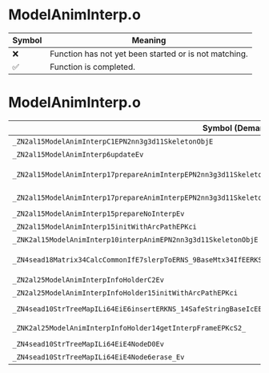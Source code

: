 # ModelAnimInterp.o
| Symbol | Meaning 
| ------------- | ------------- 
| :x: | Function has not yet been started or is not matching. 
| :white_check_mark: | Function is completed. 


# ModelAnimInterp.o
| Symbol (Demangled) | Symbol (Mangled) | Decompiled? |
| ------------- |  ------------- | ------------- |
| `_ZN2al15ModelAnimInterpC1EPN2nn3g3d11SkeletonObjE` | `al::ModelAnimInterp::ModelAnimInterp(nn::g3d::SkeletonObj *)` | :white_check_mark: |
| `_ZN2al15ModelAnimInterp6updateEv` | `al::ModelAnimInterp::update(void)` | :white_check_mark: |
| `_ZN2al15ModelAnimInterp17prepareAnimInterpEPN2nn3g3d11SkeletonObjEPKcS6_RKN4sead6BufferIPNS2_15SkeletalAnimObjEEE` | `al::ModelAnimInterp::prepareAnimInterp(nn::g3d::SkeletonObj *,char const*,char const*,sead::Buffer<nn::g3d::SkeletalAnimObj *> const&)` | :white_check_mark: |
| `_ZN2al15ModelAnimInterp17prepareAnimInterpEPN2nn3g3d11SkeletonObjEiRKN4sead6BufferIPNS2_15SkeletalAnimObjEEE` | `al::ModelAnimInterp::prepareAnimInterp(nn::g3d::SkeletonObj *,int,sead::Buffer<nn::g3d::SkeletalAnimObj *> const&)` | :white_check_mark: |
| `_ZN2al15ModelAnimInterp15prepareNoInterpEv` | `al::ModelAnimInterp::prepareNoInterp(void)` | :white_check_mark: |
| `_ZN2al15ModelAnimInterp15initWithArcPathEPKci` | `al::ModelAnimInterp::initWithArcPath(char const*,int)` | :white_check_mark: |
| `_ZNK2al15ModelAnimInterp10interpAnimEPN2nn3g3d11SkeletonObjE` | `al::ModelAnimInterp::interpAnim(nn::g3d::SkeletonObj *)const` | :white_check_mark: |
| `_ZN4sead18Matrix34CalcCommonIfE7slerpToERNS_9BaseMtx34IfEERKS3_S6_f` | `sead::Matrix34CalcCommon<float>::slerpTo(sead::BaseMtx34<float> &,sead::BaseMtx34<float> const&,sead::BaseMtx34<float> const&,float)` | :white_check_mark: |
| `_ZN2al25ModelAnimInterpInfoHolderC2Ev` | `al::ModelAnimInterpInfoHolder::ModelAnimInterpInfoHolder(void)` | :white_check_mark: |
| `_ZN2al25ModelAnimInterpInfoHolder15initWithArcPathEPKci` | `al::ModelAnimInterpInfoHolder::initWithArcPath(char const*,int)` | :white_check_mark: |
| `_ZN4sead10StrTreeMapILi64EiE6insertERKNS_14SafeStringBaseIcEERKi` | `sead::StrTreeMap<64,int>::insert(sead::SafeStringBase<char> const&,int const&)` | :white_check_mark: |
| `_ZNK2al25ModelAnimInterpInfoHolder14getInterpFrameEPKcS2_` | `al::ModelAnimInterpInfoHolder::getInterpFrame(char const*,char const*)const` | :white_check_mark: |
| `_ZN4sead10StrTreeMapILi64EiE4NodeD0Ev` | `sead::StrTreeMap<64,int>::Node::~Node()` | :white_check_mark: |
| `_ZN4sead10StrTreeMapILi64EiE4Node6erase_Ev` | `sead::StrTreeMap<64,int>::Node::erase_(void)` | :white_check_mark: |
